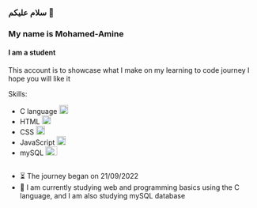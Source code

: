 ### سلام عليكم 👋
### My name is Mohamed-Amine
#### I am a student
This account is to showcase what I make on my learning to code journey
I hope you will like it

Skills:
  * C language <img src="https://upload.wikimedia.org/wikipedia/commons/thumb/1/18/C_Programming_Language.svg/1200px-C_Programming_Language.svg.png" width="18" height="18"/>
  * HTML <img src="https://cdn-icons-png.flaticon.com/512/174/174854.png" width="18" height="18"/>
  * CSS <img src="https://img2.freepng.fr/20180816/rcw/kisspng-cascading-style-sheets-logo-clip-art-css3-html-5b7617f67bd3d6.3499284915344660385072.jpg" width="18" height="18"/>
  * JavaScript <img src="https://upload.wikimedia.org/wikipedia/commons/6/6a/JavaScript-logo.png" width="18" height="18"/>
  * mySQL <img src="https://upload.wikimedia.org/wikipedia/fr/thumb/6/62/MySQL.svg/1200px-MySQL.svg.png" width="24" height="18"/>

##
- ⏳ The journey began on 21/09/2022
- 🌱 I am currently studying web and programming basics using the C language, and I am also studying mySQL database





<!--
**MohamedAmineRadoua/MohamedAmineRadoua** is a ✨ _special_ ✨ repository because its `README.md` (this file) appears on your GitHub profile.

Here are some ideas to get you started:

- 🔭 I’m currently working on ...
- 🌱 I’m currently learning ...
- 👯 I’m looking to collaborate on ...
- 🤔 I’m looking for help with ...
- 💬 Ask me about ...
- 📫 How to reach me: ...
- 😄 Pronouns: ...
- ⚡ Fun fact: ...
-->
